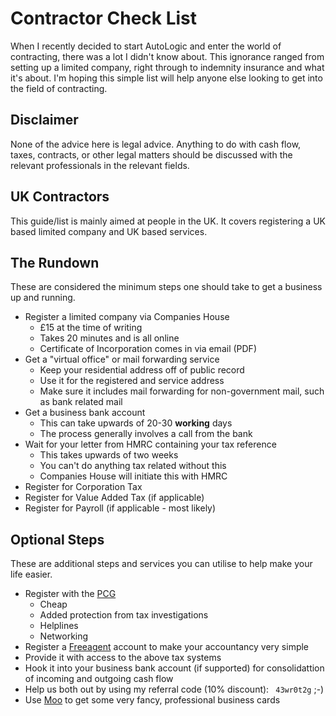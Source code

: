 # Contractor Check List
When I recently decided to start AutoLogic and enter the world of contracting, there was a lot I didn't know about. This ignorance ranged from setting up a limited company, right through to indemnity insurance and what it's about. I'm hoping this simple list will help anyone else looking to get into the field of contracting.

## Disclaimer

None of the advice here is legal advice. Anything to do with cash flow, taxes, contracts, or other legal matters should be discussed with the relevant professionals in the relevant fields.

## UK Contractors
This guide/list is mainly aimed at people in the UK. It covers registering a UK based limited company and UK based services. 

## The Rundown

These are considered the minimum steps one should take to get a business up and running. 

- Register a limited company via Companies House
    - £15 at the time of writing
    - Takes 20 minutes and is all online
    - Certificate of Incorporation comes in via email (PDF)
- Get a "virtual office" or mail forwarding service
    - Keep your residential address off of public record
    - Use it for the registered and service address
    - Make sure it includes mail forwarding for non-government mail, such as bank related mail
- Get a business bank account
    - This can take upwards of 20-30 **working** days
    - The process generally involves a call from the bank 
- Wait for your letter from HMRC containing your tax reference
    - This takes upwards of two weeks
    - You can't do anything tax related without this
    - Companies House will initiate this with HMRC
- Register for Corporation Tax
- Register for Value Added Tax (if applicable)
- Register for Payroll (if applicable - most likely) 

## Optional Steps

These are additional steps and services you can utilise to help make your life easier.

- Register with the [PCG](https://www.pcg.org.uk)
    - Cheap
    - Added protection from tax investigations
    - Helplines
    - Networking
- Register a [Freeagent](https://freeagent.com) account  to make your accountancy very simple
 - Provide it with access to the above tax systems
 - Hook it into your business bank account (if supported) for consolidattion of incoming and outgoing cash flow
 - Help us both out by using my referral code (10% discount): ` 43wr0t2g` ;-)
- Use [Moo](https://moo.com) to get some very fancy, professional business cards